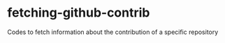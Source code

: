 # fetching-github-contrib
Codes to fetch information about the contribution of a specific repository
